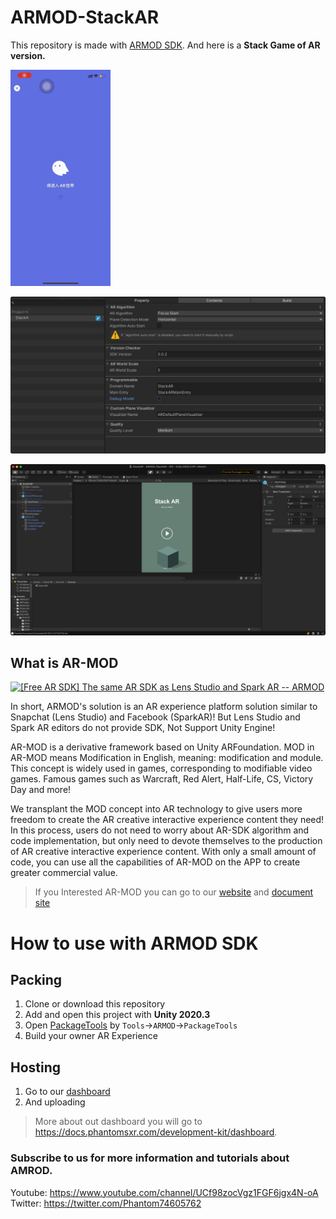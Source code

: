 # ARMOD-StackAR
This repository is made with [ARMOD SDK](!https://phantomsxr.com).
And here is a **Stack Game of AR version.**

![](PreviewScreenShot/Preview.gif)

![](PreviewScreenShot/PackageTools.jpg)

![](PreviewScreenShot/UnityScreen.jpg)

## What is AR-MOD

[![[Free AR SDK] The same AR SDK as Lens Studio and Spark AR -- ARMOD](https://res.cloudinary.com/marcomontalbano/image/upload/v1625650836/video_to_markdown/images/youtube--WHeBJ9EpJb8-c05b58ac6eb4c4700831b2b3070cd403.jpg)](https://youtu.be/WHeBJ9EpJb8 "[Free AR SDK] The same AR SDK as Lens Studio and Spark AR -- ARMOD")

In short, ARMOD's solution is an AR experience platform solution similar to Snapchat (Lens Studio) and Facebook (SparkAR)! But Lens Studio and Spark AR editors do not provide SDK, Not Support Unity Engine!

AR-MOD is a derivative framework based on Unity ARFoundation. MOD in AR-MOD means Modification in English, meaning: modification and module. This concept is widely used in games, corresponding to modifiable video games. Famous games such as Warcraft, Red Alert, Half-Life, CS, Victory Day and more!

We transplant the MOD concept into AR technology to give users more freedom to create the AR creative interactive experience content they need! In this process, users do not need to worry about AR-SDK algorithm and code implementation, but only need to devote themselves to the production of AR creative interactive experience content. With only a small amount of code, you can use all the capabilities of AR-MOD on the APP to create greater commercial value.

>If you Interested AR-MOD you can go to our [website](!https://phantomsxr.com) and [document site](!https://docs.phantomsxr.com/)


# How to use with ARMOD SDK

## Packing
1. Clone or download this repository
2. Add and open this project with **Unity 2020.3** 
3. Open [PackageTools](!https://docs.phantomsxr.com/development-kit/package-tools) by `Tools`->`ARMOD`->`PackageTools`
4. Build your owner AR Experience

## Hosting
1. Go to our [dashboard](!https://phantomsxr.com/dashboard/apps/)
2. And uploading

> More about out dashboard you will go to https://docs.phantomsxr.com/development-kit/dashboard.


### Subscribe to us for more information and tutorials about AMROD.

Youtube: https://www.youtube.com/channel/UCf98zocVgz1FGF6jgx4N-oA 
Twitter: https://twitter.com/Phantom74605762

